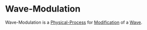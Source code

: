 # Wave-Modulation

Wave-Modulation is a [Physical-Process](10000042.md) for [Modification](600164.md) of a [Wave](60156.md).
